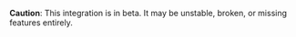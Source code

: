 <div class="banner danger">

**Caution**: This integration is in beta. It may be unstable, broken, or missing features entirely.

</div>
